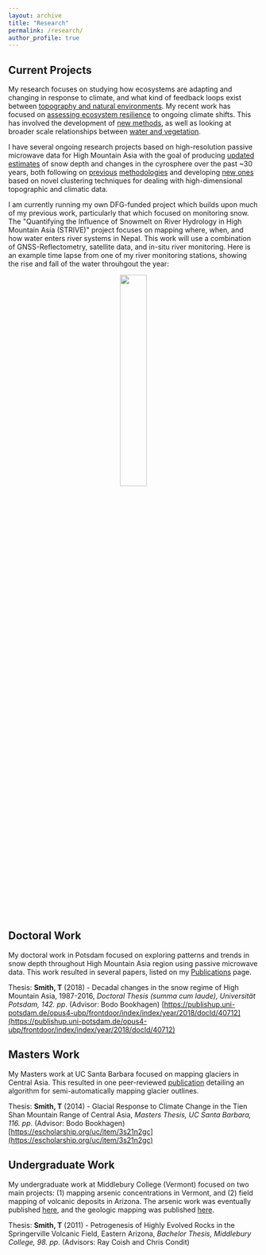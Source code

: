 ```yaml
---
layout: archive
title: "Research"
permalink: /research/
author_profile: true
---
```


## Current Projects

My research focuses on studying how ecosystems are adapting and changing in response to climate, and what kind of feedback loops exist between [topography and natural environments](https://doi.org/10.1029/2020JF005692). My recent work has focused on [assessing ecosystem resilience](https://www.nature.com/articles/s41558-022-01352-2) to ongoing climate shifts. This has involved the development of [new methods](https://doi.org/10.5194/esd-2022-41), as well as looking at broader scale relationships between [water and vegetation](https://doi.org/10.1038/s41467-023-36207-7). 

I have several ongoing research projects based on high-resolution passive microwave data for High Mountain Asia with the goal of producing [updated estimates](https://doi.org/10.3389/feart.2020.559175) of snow depth and changes in the cyrosphere over the past ~30 years, both following on [previous](https://doi.org/10.1126/sciadv.1701550) [methodologies](https://doi.org/10.1126/sciadv.1701550) and developing [new ones](https://doi.org/10.1016/j.scitotenv.2021.147363) based on novel clustering techniques for dealing with high-dimensional topographic and climatic data.

I am currently running my own DFG-funded project which builds upon much of my previous work, particularly that which focused on monitoring snow. The "Quantifying the Influence of Snowmelt on River Hydrology in High Mountain Asia (STRIVE)" project focuses on mapping where, when, and how water enters river systems in Nepal. This work will use a combination of GNSS-Reflectometry, satellite data, and in-situ river monitoring. Here is an example time lapse from one of my river monitoring stations, showing the rise and fall of the water throuhgout the year:

<p align="center" width="100%">
    <img width="33%" src="https://tasmi.github.io/images/river_subset.gif">
</p>

## Doctoral Work

My doctoral work in Potsdam focused on exploring patterns and trends in snow depth throughout High Mountain Asia region using passive microwave data. This work resulted in several papers, listed on my [Publications](https://tasmi.github.io/publications/) page. 

Thesis: **Smith, T** (2018) - Decadal changes in the snow regime of High Mountain Asia, 1987-2016, _Doctoral Thesis (summa cum laude), Universität Potsdam, 142. pp_. (Advisor: Bodo Bookhagen) [https://publishup.uni-potsdam.de/opus4-ubp/frontdoor/index/index/year/2018/docId/40712](https://publishup.uni-potsdam.de/opus4-ubp/frontdoor/index/index/year/2018/docId/40712)

## Masters Work

My Masters work at UC Santa Barbara focused on mapping glaciers in Central Asia. This resulted in one peer-reviewed [publication](https://doi.org/10.5194/tc-9-1747-2015) detailing an algorithm for semi-automatically mapping glacier outlines.

Thesis: **Smith, T** (2014) - Glacial Response to Climate Change in the Tien Shan Mountain Range of Central Asia, _Masters Thesis, UC Santa Barbara, 116. pp_. (Advisor: Bodo Bookhagen) [https://escholarship.org/uc/item/3s21n2gc](https://escholarship.org/uc/item/3s21n2gc)

## Undergraduate Work

My undergraduate work at Middlebury College (Vermont) focused on two main projects: (1) mapping arsenic concentrations in Vermont, and (2) field mapping of volcanic deposits in Arizona. The arsenic work was eventually published [here](https://www.sciencedirect.com/science/article/pii/S0883292711000059?via%3Dihub), and the geologic mapping was published [here](https://www.sciencedirect.com/science/article/abs/pii/S0377027318301975). 

Thesis: **Smith, T** (2011) - Petrogenesis of Highly Evolved Rocks in the Springerville Volcanic Field, Eastern Arizona, _Bachelor Thesis, Middlebury College, 98. pp_. (Advisors: Ray Coish and Chris Condit)
